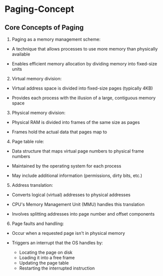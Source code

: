 # Paging-Concept

## Core Concepts of Paging
1) Paging as a memory management scheme:

- A technique that allows processes to use more memory than physically available

- Enables efficient memory allocation by dividing memory into fixed-size units

2) Virtual memory division:

- Virtual address space is divided into fixed-size pages (typically 4KB)

- Provides each process with the illusion of a large, contiguous memory space

3) Physical memory division:

- Physical RAM is divided into frames of the same size as pages

- Frames hold the actual data that pages map to

4) Page table role:

- Data structure that maps virtual page numbers to physical frame numbers

- Maintained by the operating system for each process

- May include additional information (permissions, dirty bits, etc.)

5) Address translation:

- Converts logical (virtual) addresses to physical addresses

- CPU's Memory Management Unit (MMU) handles this translation

- Involves splitting addresses into page number and offset components

6) Page faults and handling:

- Occur when a requested page isn't in physical memory

- Triggers an interrupt that the OS handles by:
  - Locating the page on disk
  - Loading it into a free frame
  - Updating the page table
  - Restarting the interrupted instruction
